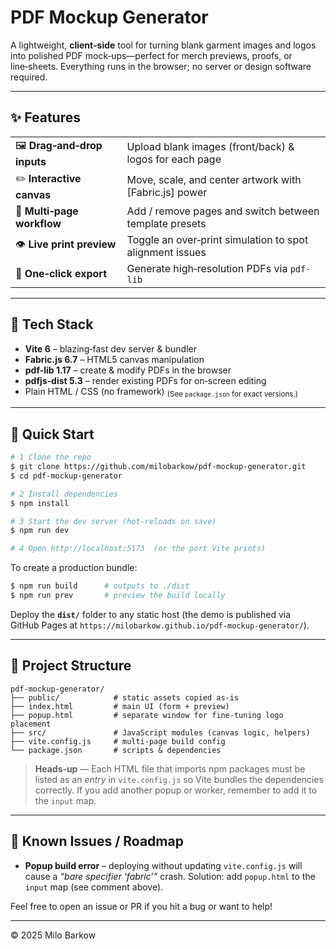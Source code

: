 # PDF Mockup Generator

A lightweight, **client‑side** tool for turning blank garment images and logos into polished PDF mock‑ups—perfect for merch previews, proofs, or line‑sheets. Everything runs in the browser; no server or design software required.

---

## ✨ Features

|                             |                                                          |
| --------------------------- | -------------------------------------------------------- |
| 🖼 **Drag‑and‑drop inputs** | Upload blank images (front/back) & logos for each page   |
| ✏️ **Interactive canvas**   | Move, scale, and center artwork with \[Fabric.js] power  |
| 👫 **Multi‑page workflow**  | Add / remove pages and switch between template presets   |
| 👁 **Live print preview**   | Toggle an over‑print simulation to spot alignment issues |
| 📄 **One‑click export**     | Generate high‑resolution PDFs via `pdf-lib`              |

---

## 🔧 Tech Stack

* **Vite 6** – blazing‑fast dev server & bundler
* **Fabric.js 6.7** – HTML5 canvas manipulation
* **pdf-lib 1.17** – create & modify PDFs in the browser
* **pdfjs‑dist 5.3** – render existing PDFs for on‑screen editing
* Plain HTML / CSS (no framework) <sub>(See `package.json` for exact versions.)</sub>

---

## 🚀 Quick Start

```bash
# 1 Clone the repo
$ git clone https://github.com/milobarkow/pdf-mockup-generator.git
$ cd pdf-mockup-generator

# 2 Install dependencies
$ npm install

# 3 Start the dev server (hot‑reloads on save)
$ npm run dev

# 4 Open http://localhost:5173  (or the port Vite prints)
```

To create a production bundle:

```bash
$ npm run build      # outputs to ./dist
$ npm run prev       # preview the build locally
```

Deploy the **`dist/`** folder to any static host (the demo is published via GitHub Pages at `https://milobarkow.github.io/pdf-mockup-generator/`).

---

## 📂 Project Structure

```text
pdf-mockup-generator/
├── public/            # static assets copied as‑is
├── index.html         # main UI (form + preview)
├── popup.html         # separate window for fine‑tuning logo placement
├── src/               # JavaScript modules (canvas logic, helpers)
├── vite.config.js     # multi‑page build config
└── package.json       # scripts & dependencies
```

> **Heads‑up** — Each HTML file that imports npm packages must be listed as an *entry* in `vite.config.js` so Vite bundles the dependencies correctly.
> If you add another popup or worker, remember to add it to the `input` map.

---

## 🐞 Known Issues / Roadmap

* **Popup build error** – deploying without updating `vite.config.js` will cause a *“bare specifier ‘fabric’”* crash. Solution: add `popup.html` to the `input` map (see comment above).

Feel free to open an issue or PR if you hit a bug or want to help!

---

© 2025 Milo Barkow

